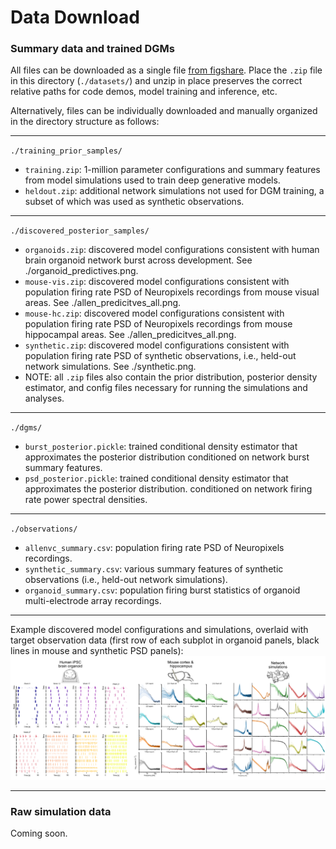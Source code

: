 # Data Download 
### Summary data and trained DGMs

All files can be downloaded as a single file [from figshare](https://figshare.com/s/3f1467f8fb0f328aed16). Place the `.zip` file in this directory (`./datasets/`) and unzip in place preserves the correct relative paths for code demos, model training and inference, etc.

Alternatively, files can be individually downloaded and manually organized in the directory structure as follows:

---
`./training_prior_samples/`
- `training.zip`: 1-million parameter configurations and summary features from model simulations used to train deep generative models.
- `heldout.zip`: additional network simulations not used for DGM training, a subset of which was used as synthetic observations.

---
`./discovered_posterior_samples/`
- `organoids.zip`: discovered model configurations consistent with human brain organoid network burst across development. See ./organoid_predictives.png.
- `mouse-vis.zip`: discovered model configurations consistent with population firing rate PSD of Neuropixels recordings from mouse visual areas. See ./allen_predicitves_all.png.
- `mouse-hc.zip`: discovered model configurations consistent with population firing rate PSD of Neuropixels recordings from mouse hippocampal areas. See ./allen_predicitves_all.png.
- `synthetic.zip`: discovered model configurations consistent with population firing rate PSD of synthetic observations, i.e., held-out network simulations. See ./synthetic.png.
- NOTE: all `.zip` files also contain the prior distribution, posterior density estimator, and config files necessary for running the simulations and analyses.

---
`./dgms/`
- `burst_posterior.pickle`: trained conditional density estimator that approximates the posterior distribution conditioned on network burst summary features.
- `psd_posterior.pickle`: trained conditional density estimator that approximates the posterior distribution. conditioned on network firing rate power spectral densities.

---
`./observations/`
- `allenvc_summary.csv`: population firing rate PSD of Neuropixels recordings.
- `synthetic_summary.csv`: various summary features of synthetic observations (i.e., held-out network simulations).
- `organoid_summary.csv`: population firing burst statistics of organoid multi-electrode array recordings. 

---

Example discovered model configurations and simulations, overlaid with target observation data (first row of each subplot in organoid panels, black lines in mouse and synthetic PSD panels):
![](../assets/img/predictives.png)

---
### Raw simulation data
Coming soon.